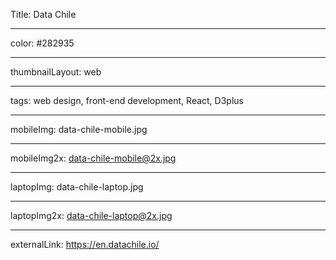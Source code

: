 Title: Data Chile

----

color: #282935

----

thumbnailLayout: web

----

tags: web design, front-end development, React, D3plus

----

mobileImg: data-chile-mobile.jpg

----

mobileImg2x: data-chile-mobile@2x.jpg

----

laptopImg: data-chile-laptop.jpg

----

laptopImg2x: data-chile-laptop@2x.jpg

----

externalLink: https://en.datachile.io/
